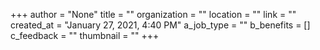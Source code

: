 +++
author = "None"
title = ""
organization = ""
location = ""
link = ""
created_at = "January 27, 2021, 4:40 PM"
a_job_type = ""
b_benefits = []
c_feedback = ""
thumbnail = ""
+++

